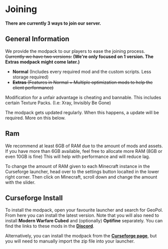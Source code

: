# Joining

**There are currently 3 ways to join our server.**

## General Information

We provide the modpack to our players to ease the joining process. ~~Currently we have two versions:~~ 
**(We're only focused on 1 version. The Extras modpack might come later.)**
- **Normal** (Includes every required mod and the custom scripts. Less storage required)
- ~~**Extras** (Features in Normal + Multiple optimization mods to help the client performance)~~

Modification for a unfair advantage is cheating and bannable. This includes certain Texture Packs. (I.e: Xray, Invisibly Be Gone)   

The modpack gets updated regularly. When this happens, a update will be required. More on this below.

## Ram

We recommend at least 6GB of RAM due to the amount of mods and assets. If you have more than 6GB available, feel free to allocate more RAM (8GB or even 10GB is fine) This will help with performance and will reduce lag.

To change the amount of RAM given to each Minecraft instance in the Curseforge launcher, head over to the settings button localted in the lower right corner. Then click on Minecraft, scroll down and change the amount with the slider.

## Curseforge Install

To install the modpack, open your favourite launcher and search for GeoPol. From here you can install the latest version. Note that you will also need to install **Modern Warfare Cubed** and (optionally) **Optifine** separately. You can find the links to these mods in the [**Discord**](https://discord.geopolmc.org).

Alternatively, you can install the modpack from the [**Curseforge page**](https://www.curseforge.com/minecraft/modpacks/geopol), but you will need to manually import the zip file into your launcher.

